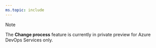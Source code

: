 ```yaml
---
ms.topic: include
---
```


> [!NOTE]     
> The **Change process** feature is currently in private preview for Azure DevOps Services only. 
